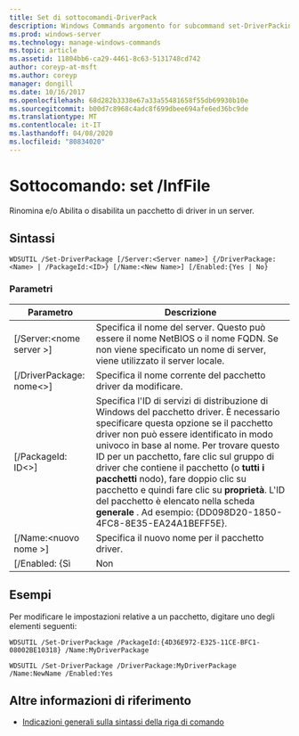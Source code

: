 ```yaml
---
title: Set di sottocomandi-DriverPack
description: Windows Commands argomento for subcommand set-DriverPacking, che Rinomina e/o Abilita o Disabilita un pacchetto driver in un server.
ms.prod: windows-server
ms.technology: manage-windows-commands
ms.topic: article
ms.assetid: 11804bb6-ca29-4461-8c63-5131748cd742
author: coreyp-at-msft
ms.author: coreyp
manager: dongill
ms.date: 10/16/2017
ms.openlocfilehash: 68d282b3338e67a33a55481658f55db69930b10e
ms.sourcegitcommit: b00d7c8968c4adc8f699dbee694afe6ed36bc9de
ms.translationtype: MT
ms.contentlocale: it-IT
ms.lasthandoff: 04/08/2020
ms.locfileid: "80834020"
---
```

# <a name="subcommand-set-driverpackage"></a>Sottocomando: set /InfFile

Rinomina e/o Abilita o disabilita un pacchetto di driver in un server.

## <a name="syntax"></a>Sintassi

```
WDSUTIL /Set-DriverPackage [/Server:<Server name>] {/DriverPackage:<Name> | /PackageId:<ID>} [/Name:<New Name>] [/Enabled:{Yes | No}
```

### <a name="parameters"></a>Parametri

|        Parametro         |                                                                                                                                                                                                               Descrizione                                                                                                                                                                                                                |
|--------------------------|------------------------------------------------------------------------------------------------------------------------------------------------------------------------------------------------------------------------------------------------------------------------------------------------------------------------------------------------------------------------------------------------------------------------------------------|
| [/Server:\<nome server >] |                                                                                                                                                 Specifica il nome del server. Questo può essere il nome NetBIOS o il nome FQDN. Se non viene specificato un nome di server, viene utilizzato il server locale.                                                                                                                                                 |
| [/DriverPackage: nome\<>] |                                                                                                                                                                                       Specifica il nome corrente del pacchetto driver da modificare.                                                                                                                                                                                        |
|    [/PackageId: ID\<>]    | Specifica l'ID di servizi di distribuzione di Windows del pacchetto driver. È necessario specificare questa opzione se il pacchetto driver non può essere identificato in modo univoco in base al nome. Per trovare questo ID per un pacchetto, fare clic sul gruppo di driver che contiene il pacchetto (o **tutti i pacchetti** nodo), fare doppio clic su pacchetto e quindi fare clic su **proprietà**. L'ID del pacchetto è elencato nella scheda **generale** . Ad esempio: {DD098D20-1850-4FC8-8E35-EA24A1BEFF5E}. |
|   [/Name:\<nuovo nome >]    |                                                                                                                                                                                              Specifica il nuovo nome per il pacchetto driver.                                                                                                                                                                                              |
|      [/Enabled: {Sì      |                                                                                                                                                                                                                   Non                                                                                                                                                                                                                    |

## <a name="examples"></a><a name=BKMK_examples></a>Esempi

Per modificare le impostazioni relative a un pacchetto, digitare uno degli elementi seguenti:
```
WDSUTIL /Set-DriverPackage /PackageId:{4D36E972-E325-11CE-BFC1-08002BE10318} /Name:MyDriverPackage
```
```
WDSUTIL /Set-DriverPackage /DriverPackage:MyDriverPackage /Name:NewName /Enabled:Yes
```

## <a name="additional-references"></a>Altre informazioni di riferimento

- [Indicazioni generali sulla sintassi della riga di comando](command-line-syntax-key.md)